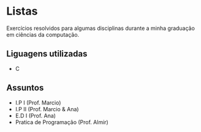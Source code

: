 # Listas
Exercícios resolvidos para algumas disciplinas durante a minha graduação em ciências da computação.

## Liguagens utilizadas
- C 

## Assuntos
 - I.P I (Prof. Marcio)
 - I.P II (Prof. Marcio & Ana)
 - E.D I (Prof. Ana)
 - Pratica de Programação (Prof. Almir)
 
